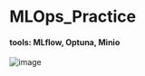 # MLOps_Practice

#### tools: MLflow, Optuna, Minio

![image](https://github.com/user-attachments/assets/b25d631b-4540-4aca-9d51-c5d3b9cb7ba6)
